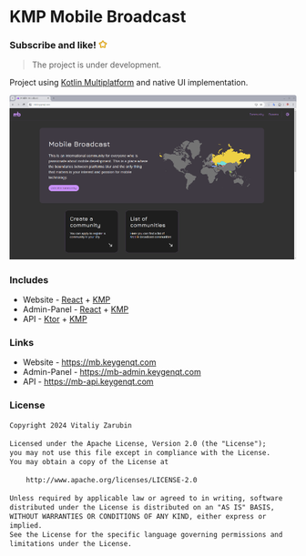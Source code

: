 # KMP Mobile Broadcast

### Subscribe and like! <img src="https://github.com/keygenqt/kmp-mb/blob/main/data/star.gif?raw=true" width="16px"/>

> The project is under development.

Project using
[Kotlin Multiplatform](https://kotlinlang.org/docs/multiplatform.html)
and native UI implementation.

![preview.png](data/preview1.png)

### Includes

- Website - [React](https://react.dev/) + [KMP](https://kotlinlang.org/docs/multiplatform.html)
- Admin-Panel - [React](https://react.dev/) + [KMP](https://kotlinlang.org/docs/multiplatform.html)
- API - [Ktor](https://ktor.io/) + [KMP](https://kotlinlang.org/docs/multiplatform.html)

### Links

- Website - https://mb.keygenqt.com
- Admin-Panel - https://mb-admin.keygenqt.com
- API - https://mb-api.keygenqt.com

### License

```
Copyright 2024 Vitaliy Zarubin

Licensed under the Apache License, Version 2.0 (the "License");
you may not use this file except in compliance with the License.
You may obtain a copy of the License at

    http://www.apache.org/licenses/LICENSE-2.0

Unless required by applicable law or agreed to in writing, software
distributed under the License is distributed on an "AS IS" BASIS,
WITHOUT WARRANTIES OR CONDITIONS OF ANY KIND, either express or implied.
See the License for the specific language governing permissions and
limitations under the License.
```
